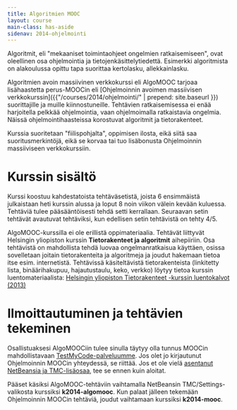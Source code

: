 ```yaml
---
title: Algoritmien MOOC
layout: course
main-class: has-aside
sidenav: 2014-ohjelmointi
---
```

Algoritmit, eli "mekaaniset toimintaohjeet ongelmien ratkaisemiseen", ovat oleellinen osa ohjelmointia ja tietojenkäsittelytiedettä. Esimerkki algoritmista on alakoulussa opittu tapa suorittaa kertolasku, allekkainlasku.

Algoritmien avoin massiivinen verkkokurssi eli AlgoMOOC tarjoaa lisähaastetta perus-MOOCin eli [Ohjelmoinnin avoimen massiivisen verkkokurssin]({{"/courses/2014/ohjelmointi/" | prepend: site.baseurl }}) suorittajille ja muille kiinnostuneille. Tehtävien ratkaisemisessa ei enää harjoitella pelkkää ohjelmointia, vaan ohjelmoimalla ratkaistavia ongelmia. Näissä ohjelmointihaasteissa korostuvat algoritmit ja tietorakenteet.

Kurssia suoritetaan "fiilispohjalta", oppimisen ilosta, eikä siitä saa suoritusmerkintöjä, eikä se korvaa tai tuo lisäbonusta Ohjelmoinnin massiiviseen verkkokurssiin.

# Kurssin sisältö

Kurssi koostuu kahdestatoista tehtäväsetistä, joista 6 ensimmäistä julkaistaan heti kurssin alussa  ja loput 8 noin viikon välein kevään kuluessa. Tehtäviä tulee pääsääntöisesti tehdä setti kerrallaan. Seuraavan setin tehtävät avautuvat tehtäviksi, kun edellisen setin tehtävistä on tehty 4/5.

AlgoMOOC-kurssilla ei ole erillistä oppimateriaalia. Tehtävät liittyvät Helsingin yliopiston kurssin **Tietorakenteet ja algoritmit** aihepiiriin. Osa tehtävistä on mahdollista tehdä luovaa ongelmanratkaisua käyttäen, osissa sovelletaan joitain tietorakenteita ja algoritmeja ja joudut hakemaan tietoa itse esim. internetistä. Tehtävissä käsiteltävistä tietorakenteista (linkitetty lista, binäärihakupuu, hajautustaulu, keko, verkko) löytyy tietoa kurssin luentomateriaalista: [Helsingin yliopiston Tietorakenteet -kurssin luentokalvot (2013)](http://www.cs.helsinki.fi/u/floreen/tira2014/tira.pdf)

# Ilmoittautuminen ja tehtävien tekeminen

Osallistuaksesi AlgoMOOCiin tulee sinulla täytyy olla tunnus MOOCin mahdollistavaan [TestMyCode-palveluumme](http://tmc.mooc.fi/mooc). Jos olet jo kirjautunut Ohjelmoinnin MOOCin yhteydessä, se riittää. Jos et ole vielä [asentanut NetBeansia ja TMC-lisäosaa](alkutoimet.html), tee se ennen kuin aloitat.

Pääset käsiksi AlgoMOOC-tehtäviin vaihtamalla NetBeansin TMC/Settings-valikosta kurssiksi **k2014-algomooc**. Kun palaat jälleen tekemään Ohjelmoinnin MOOCin tehtäviä, joudut vaihtamaan kurssiksi **k2014-mooc**.